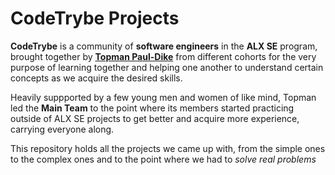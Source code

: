 # CodeTrybe Projects
**CodeTrybe** is a community of **software engineers** in the **ALX SE** program, brought together by [**Topman Paul-Dike**](https://github.com/tpauldike) from different cohorts for the very purpose of learning together and helping one another to understand certain concepts as we acquire the desired skills.

Heavily suppported by a few young men and women of like mind, Topman led the **Main Team** to the point where its members started practicing outside of ALX SE projects to get better and acquire more experience, carrying everyone along.

This repository holds all the projects we came up with, from the simple ones to the complex ones and to the point where we had to _solve real problems_
